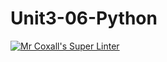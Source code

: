# Unit3-06-Python

[![Mr Coxall's Super Linter](https://github.com/ICS3U-Programming-ChristopherD/Unit3-06-Python/workflows/Mr%20Coxall's%20Super%20Linter/badge.svg)](https://github.com/ICS3U-Programming-ChristopherD/Unit3-06-Python/actions/)
